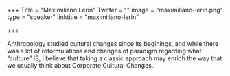 ﻿+++
Title = "Maximiliano Lerin"
Twitter = ""
image = "maximiliano-lerin.png"
type = "speaker"
linktitle = "maximiliano-lerin"

+++

Anthropology studied cultural changes since its beginings, and while there was a lot of reformulations and changes of paradigm regarding what “culture” IS, i believe that taking a classic approach may enrich the way that we usually think about Corporate Cultural Changes..